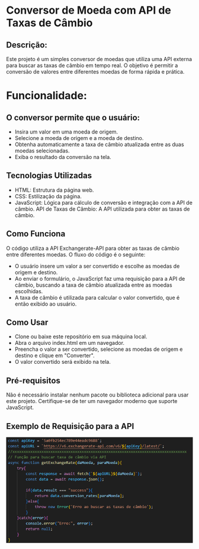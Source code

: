 # Conversor de Moeda com API de Taxas de Câmbio

## Descrição:

Este projeto é um simples conversor de moedas que utiliza uma API externa para buscar as taxas de câmbio em tempo real. O objetivo é permitir a conversão de valores entre diferentes moedas de forma rápida e prática.

# Funcionalidade:

## O conversor permite que o usuário:

* Insira um valor em uma moeda de origem.
* Selecione a moeda de origem e a moeda de destino.
* Obtenha automaticamente a taxa de câmbio atualizada entre as duas moedas selecionadas.
* Exiba o resultado da conversão na tela.

## Tecnologias Utilizadas
* HTML: Estrutura da página web.
* CSS: Estilização da página.
* JavaScript: Lógica para cálculo de conversão e integração com a API de câmbio.
API de Taxas de Câmbio: A API utilizada para obter as taxas de câmbio.

## Como Funciona
O código utiliza a API Exchangerate-API para obter as taxas de câmbio entre diferentes moedas. O fluxo do código é o seguinte:

* O usuário insere um valor a ser convertido e escolhe as moedas de origem e destino.
* Ao enviar o formulário, o JavaScript faz uma requisição para a API de câmbio, buscando a taxa de câmbio atualizada entre as moedas escolhidas.
* A taxa de câmbio é utilizada para calcular o valor convertido, que é então exibido ao usuário.

## Como Usar
* Clone ou baixe este repositório em sua máquina local.
* Abra o arquivo index.html em um navegador.
* Preencha o valor a ser convertido, selecione as moedas de origem e destino e clique em "Converter".
* O valor convertido será exibido na tela.

## Pré-requisitos
Não é necessário instalar nenhum pacote ou biblioteca adicional para usar este projeto. Certifique-se de ter um navegador moderno que suporte JavaScript.

## Exemplo de Requisição para a API

<img src="a.png">